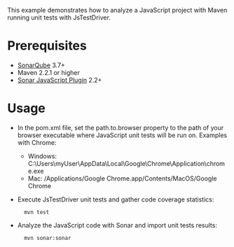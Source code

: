 This example demonstrates how to analyze a JavaScript project with Maven running unit tests with JsTestDriver.

Prerequisites
=============
* [SonarQube](http://www.sonarsource.org/downloads/) 3.7+
* Maven 2.2.1 or higher
* [Sonar JavaScript Plugin](http://docs.codehaus.org/display/SONAR/JavaScript+Plugin) 2.2+

Usage
=====
* In the pom.xml file, set the path.to.browser property to the path of your browser executable where JavaScript unit tests will be run on. Examples with Chrome:
  * Windows: C:\Users\myUser\AppData\Local\Google\Chrome\Application\chrome.exe
  * Mac: /Applications/Google Chrome.app/Contents/MacOS/Google Chrome
* Execute JsTestDriver unit tests and gather code coverage statistics:

        mvn test

* Analyze the JavaScript code with Sonar and import unit tests results:

        mvn sonar:sonar

